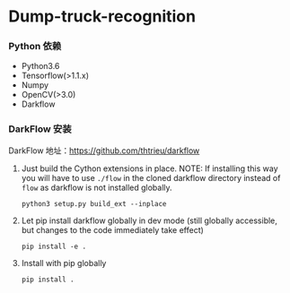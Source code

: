 # Dump-truck-recognition
### Python 依赖
+ Python3.6
+ Tensorflow(>1.1.x)
+ Numpy
+ OpenCV(>3.0)
+ Darkflow
### DarkFlow 安装

DarkFlow 地址：https://github.com/thtrieu/darkflow


1. Just build the Cython extensions in place. NOTE: If installing this way you will have to use `./flow` in the cloned darkflow directory instead of `flow` as darkflow is not installed globally.
    ```
    python3 setup.py build_ext --inplace
    ```

2. Let pip install darkflow globally in dev mode (still globally accessible, but changes to the code immediately take effect)
    ```
    pip install -e .
    ```

3. Install with pip globally
    ```
    pip install .
    ```
